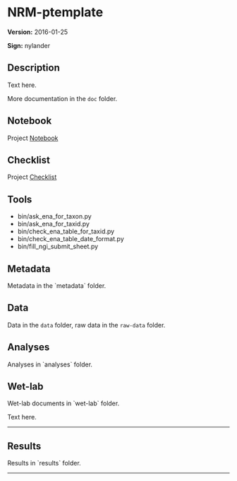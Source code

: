 # NRM-ptemplate

**Version:** 2016-01-25

**Sign:** nylander

## Description

Text here.

More documentation in the `doc` folder.

## Notebook

Project [Notebook](../Notebook.md)

## Checklist

Project [Checklist](Checklist.md)

## Tools

* bin/ask\_ena\_for\_taxon.py
* bin/ask\_ena\_for\_taxid.py
* bin/check\_ena\_table\_for\_taxid.py
* bin/check\_ena\_table\_date\_format.py
* bin/fill\_ngi\_submit\_sheet.py

## Metadata

Metadata in the \`metadata\` folder.

## Data

Data in the `data` folder, raw data in the `raw-data` folder.

## Analyses

Analyses in \`analyses\` folder.

## Wet-lab

Wet-lab documents in \`wet-lab\` folder.

Text here.

---

## Results

Results in \`results\` folder.

---

